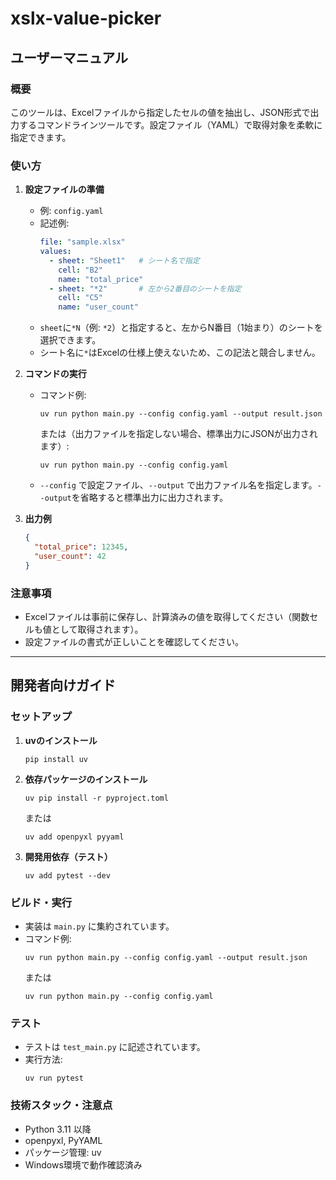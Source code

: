 # xslx-value-picker

## ユーザーマニュアル

### 概要
このツールは、Excelファイルから指定したセルの値を抽出し、JSON形式で出力するコマンドラインツールです。設定ファイル（YAML）で取得対象を柔軟に指定できます。

### 使い方

1. **設定ファイルの準備**
   - 例: `config.yaml`
   - 記述例:
     ```yaml
     file: "sample.xlsx"
     values:
       - sheet: "Sheet1"   # シート名で指定
         cell: "B2"
         name: "total_price"
       - sheet: "*2"       # 左から2番目のシートを指定
         cell: "C5"
         name: "user_count"
     ```
   - `sheet`に`*N`（例: `*2`）と指定すると、左からN番目（1始まり）のシートを選択できます。
   - シート名に`*`はExcelの仕様上使えないため、この記法と競合しません。

2. **コマンドの実行**
   - コマンド例:
     ```
     uv run python main.py --config config.yaml --output result.json
     ```
     または（出力ファイルを指定しない場合、標準出力にJSONが出力されます）:
     ```
     uv run python main.py --config config.yaml
     ```
   - `--config` で設定ファイル、`--output` で出力ファイル名を指定します。`--output`を省略すると標準出力に出力されます。

3. **出力例**
   ```json
   {
     "total_price": 12345,
     "user_count": 42
   }
   ```

### 注意事項
- Excelファイルは事前に保存し、計算済みの値を取得してください（関数セルも値として取得されます）。
- 設定ファイルの書式が正しいことを確認してください。

---

## 開発者向けガイド

### セットアップ

1. **uvのインストール**
   ```
   pip install uv
   ```

2. **依存パッケージのインストール**
   ```
   uv pip install -r pyproject.toml
   ```
   または
   ```
   uv add openpyxl pyyaml
   ```

3. **開発用依存（テスト）**
   ```
   uv add pytest --dev
   ```

### ビルド・実行

- 実装は `main.py` に集約されています。
- コマンド例:
  ```
  uv run python main.py --config config.yaml --output result.json
  ```
  または
  ```
  uv run python main.py --config config.yaml
  ```

### テスト

- テストは `test_main.py` に記述されています。
- 実行方法:
  ```
  uv run pytest
  ```

### 技術スタック・注意点

- Python 3.11 以降
- openpyxl, PyYAML
- パッケージ管理: uv
- Windows環境で動作確認済み
